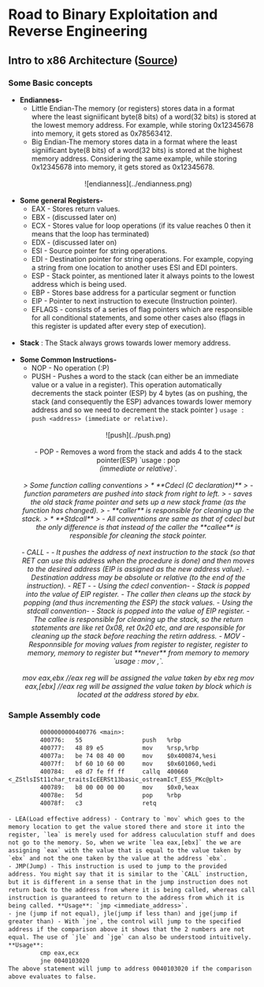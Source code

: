 # Road to Binary Exploitation and Reverse Engineering
## Intro to x86 Architecture ([Source](http://opensecuritytraining.info/IntroX86.html))
### Some Basic concepts
* <b>Endianness-</b>
    - Little Endian-The memory (or registers) stores data in a format where the least signiificant byte(8 bits) of a word(32 bits) is stored at the lowest memory address. For example, while storing 0x12345678 into memory, it gets stored as 0x78563412.
    -  Big Endian-The memory stores data in a format where the least signiificant byte(8 bits) of a word(32 bits) is stored at the highest memory address. Considering the same example, while storing 0x12345678 into memory, it gets stored as 0x12345678.<br><br>
    <center>![endianness](../endianness.png)<br><br>
* <b>Some general Registers-</b>
    - EAX - Stores return values.
    - EBX - (discussed later on)
    - ECX - Stores value for loop operations (if its value reaches 0 then it means that the loop has terminated)
    - EDX - (discussed later on)
    - ESI - Source pointer for string operations. 
    - EDI - Destination pointer for string operations. 
      For example, copying a string from one location to another uses ESI and EDI pointers.
    - ESP - Stack pointer, as mentioned later it always points to the lowest address which is being used. 
    - EBP - Stores base address for a particular segment or function 
    - EIP - Pointer to next instruction to execute (Instruction pointer).
    - EFLAGS - consists of a series of flag pointers which are responsible for all conditional statements, and some other cases also (flags in this register is updated after every step of execution).<br><br>
* <b>Stack</b> : The Stack always grows towards lower memory address.<br><br>  
* <b>Some Common Instructions-</b>
    - NOP - No operation (:P)
    - PUSH - Pushes a word to the stack (can either be an immediate value or a value in a register). This operation automatically decrements the stack pointer (ESP) by 4 bytes (as on pushing, the stack (and consequently the ESP) advances towards lower memory address and so we need to decrement the stack pointer ) `usage : push <address> (immediate or relative)`.<br><br>
    <center>![push](../push.png)<br><br>
    - POP - Removes a word from the stack and adds 4 to the stack pointer(ESP) `usage : pop <address> (immediate or relative)`.<br><br>
    > Some function calling conventions
    > * **Cdecl (C declaration)**
    >     - function parameters are pushed into stack from right to left.
    >     - saves the old stack frame pointer and sets up a new stack frame (as the function has changed).
    >     - **caller** is responsible for cleaning up the stack.
    > * **Stdcall**
    >     - All conventions are same as that of cdecl but the only difference is that instead of the caller the **callee** is responsible for cleaning the stack pointer.
    <br><br>
    - CALL -
        - It pushes the address of next instruction to the stack (so that RET can use this address when the procedure is done) and then moves to the desired address (EIP is assigned as the new address value).
        - Destination address may be absolute or relative (to the end of the instruction).
    - RET -
        - Using the cdecl convention-
            - Stack is popped into the value of EIP register.
            - The caller then cleans up the stack by popping (and thus incrementing the ESP) the stack values.
        - Using the stdcall convention-
            - Stack is popped into the value of EIP register.
            - The callee is responsible for cleaning up the stack, so the return statements are like ret 0x08, ret 0x20 etc, and are responsible for cleaning up the stack before reaching the retirn address.
    - MOV - Responnsible for moving values from register to register, register to memory, memory to register but **never** from memory to memory `usage : mov <destination>,<source>`.<br><br>  
             mov eax,ebx    //eax reg will be assigned the value taken by ebx reg
             mov eax,[ebx]  //eax reg will be assigned the value taken by block which is located at the address stored by ebx.  
### Sample Assembly code     
             0000000000400776 <main>:
             400776:   55                 push   %rbp
             400777:   48 89 e5           mov    %rsp,%rbp
             40077a:   be 74 08 40 00     mov    $0x400874,%esi
             40077f:   bf 60 10 60 00     mov    $0x601060,%edi
             400784:   e8 d7 fe ff ff     callq  400660 <_ZStlsISt11char_traitsIcEERSt13basic_ostreamIcT_ES5_PKc@plt>
             400789:   b8 00 00 00 00     mov    $0x0,%eax
             40078e:   5d                 pop    %rbp
             40078f:   c3                 retq      
    
    - LEA(Load effective address) - Contrary to `mov` which goes to the memory location to get the value stored there and store it into the register, `lea` is merely used for address caluculation stuff and does not go to the memory. So, when we write `lea eax,[ebx]` the we are assigning `eax` with the value that is equal to the value taken by `ebx` and not the one taken by the value at the address `ebx`.
    - JMP(Jump) - This instruction is used to jump to the provided address. You might say that it is similar to the `CALL` instruction, but it is different in a sense that in the jump instruction does not return back to the address from where it is being called, whereas call instruction is guaranteed to return to the address from which it is being called. **Usage**: `jmp <immediate_address>`. 
    - jne (jump if not equal), jle(jump if less than) and jge(jump if greater than) - With `jne`, the control will jump to the specified address if the comparison above it shows that the 2 numbers are not equal. The use of `jle` and `jge` can also be understood intuitively. **Usage**:
             cmp eax,ecx
             jne 0040103020
    The above statement will jump to address 0040103020 if the comparison above evaluates to false.    
            